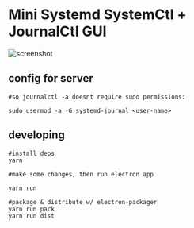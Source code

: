 # Mini Systemd SystemCtl + JournalCtl GUI

![screenshot](https://user-images.githubusercontent.com/296551/56261305-87c33400-60a8-11e9-9cb2-2e31a45f8aff.png)

## config for server
```
#so journalctl -a doesnt require sudo permissions:

sudo usermod -a -G systemd-journal <user-name>
```


## developing

```
#install deps
yarn 

#make some changes, then run electron app

yarn run

#package & distribute w/ electron-packager
yarn run pack
yarn run dist
```

